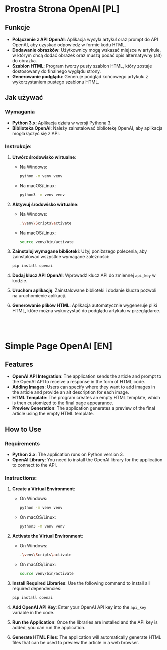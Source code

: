 # Prostra Strona OpenAI [PL]

## Funkcje

- **Połączenie z API OpenAI**: Aplikacja wysyła artykuł oraz prompt do API OpenAI, aby uzyskać odpowiedź w formie kodu HTML.
- **Dodawanie obrazków**: Użytkownicy mogą wskazać miejsce w artykule, w którym chcą dodać obrazek oraz muszą podać opis alternatywny (alt) do obrazka.
- **Szablon HTML**: Program tworzy pusty szablon HTML, który zostaje dostosowany do finalnego wyglądu strony.
- **Generowanie podglądu**: Generuje podgląd końcowego artykułu z wykorzystaniem pustego szablonu HTML.

## Jak używać

### Wymagania

- **Python 3.x**: Aplikacja działa w wersji Pythona 3.
- **Biblioteka OpenAI**: Należy zainstalować bibliotekę OpenAI, aby aplikacja mogła łączyć się z API.
  
### Instrukcje:

1. **Utwórz środowisko wirtualne**:
   - Na Windows:
     ```bash
     python -m venv venv
     ```
   - Na macOS/Linux:
     ```bash
     python3 -m venv venv
     ```

2. **Aktywuj środowisko wirtualne**:
   - Na Windows:
     ```bash
     .\venv\Scripts\activate
     ```
   - Na macOS/Linux:
     ```bash
     source venv/bin/activate
     ```

3. **Zainstaluj wymagane biblioteki**:
   Użyj poniższego polecenia, aby zainstalować wszystkie wymagane zależności:
   ```bash
   pip install openai

4. **Dodaj klucz API OpenAI**:
   Wprowadź klucz API do zmiennej `api_key` w kodzie.

5. **Uruchom aplikację**:
   Zainstalowane biblioteki i dodanie klucza pozwoli na uruchomienie aplikacji.

6. **Generowanie plików HTML**:
   Aplikacja automatycznie wygeneruje pliki HTML, które można wykorzystać do podglądu artykułu w przeglądarce.

<br><br>

# Simple Page OpenAI [EN]

## Features

- **OpenAI API Integration**: The application sends the article and prompt to the OpenAI API to receive a response in the form of HTML code.
- **Adding Images**: Users can specify where they want to add images in the article and provide an alt description for each image.
- **HTML Template**: The program creates an empty HTML template, which is then customized to the final page appearance.
- **Preview Generation**: The application generates a preview of the final article using the empty HTML template.

## How to Use

### Requirements

- **Python 3.x**: The application runs on Python version 3.
- **OpenAI Library**: You need to install the OpenAI library for the application to connect to the API.
  
### Instructions:

1. **Create a Virtual Environment**:
   - On Windows:
     ```bash
     python -m venv venv
     ```
   - On macOS/Linux:
     ```bash
     python3 -m venv venv
     ```

2. **Activate the Virtual Environment**:
   - On Windows:
     ```bash
     .\venv\Scripts\activate
     ```
   - On macOS/Linux:
     ```bash
     source venv/bin/activate
     ```

3. **Install Required Libraries**:
   Use the following command to install all required dependencies:
   ```bash
   pip install openai

4. **Add OpenAI API Key**:
   Enter your OpenAI API key into the `api_key` variable in the code.

5. **Run the Application**:
   Once the libraries are installed and the API key is added, you can run the application.

6. **Generate HTML Files**:
   The application will automatically generate HTML files that can be used to preview the article in a web browser.

